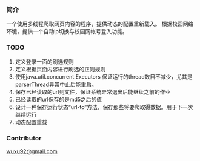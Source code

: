 ### 简介 ###
一个使用多线程爬取网页内容的程序，提供动态的配置重新载入。
根据校园网络环境，提供一个自动ip切换与校园网帐号登入功能。

### TODO ###
1. 定义登录一面的刷选规则
2. 定义根据页面内容进行刷选的正则规则
3. 使用java.util.concurrent.Executors 保证运行的thread数目不减少，尤其是parserThread异常中止后能重启。
4. 保存已经读取的url到文件，保证系统异常退出后能继续之前的作业
5. 已经读取的url保存的是md5之后的值
6. 设计一种保存运行状态“url-to”方法，保存那些将要爬取得数据。用于下一次继续运行
7. 动态配置重载

### Contributor ###
wuxu92@gmail.com